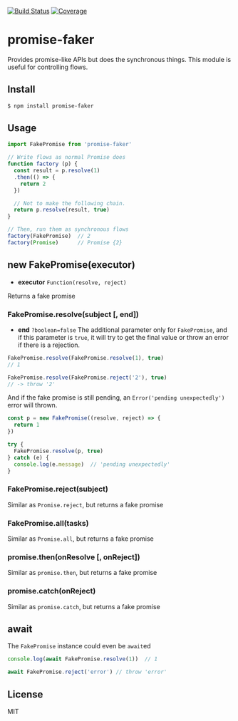 [![Build Status](https://travis-ci.org/kaelzhang/promise-faker.svg?branch=master)](https://travis-ci.org/kaelzhang/promise-faker)
[![Coverage](https://codecov.io/gh/kaelzhang/promise-faker/branch/master/graph/badge.svg)](https://codecov.io/gh/kaelzhang/promise-faker)
<!-- optional appveyor tst
[![Windows Build Status](https://ci.appveyor.com/api/projects/status/github/kaelzhang/promise-faker?branch=master&svg=true)](https://ci.appveyor.com/project/kaelzhang/promise-faker)
-->
<!-- optional npm version
[![NPM version](https://badge.fury.io/js/promise-faker.svg)](http://badge.fury.io/js/promise-faker)
-->
<!-- optional npm downloads
[![npm module downloads per month](http://img.shields.io/npm/dm/promise-faker.svg)](https://www.npmjs.org/package/promise-faker)
-->
<!-- optional dependency status
[![Dependency Status](https://david-dm.org/kaelzhang/promise-faker.svg)](https://david-dm.org/kaelzhang/promise-faker)
-->

# promise-faker

Provides promise-like APIs but does the synchronous things. This module is useful for controlling flows.

## Install

```sh
$ npm install promise-faker
```

## Usage

```js
import FakePromise from 'promise-faker'

// Write flows as normal Promise does
function factory (p) {
  const result = p.resolve(1)
  .then(() => {
    return 2
  })

  // Not to make the following chain.
  return p.resolve(result, true)
}

// Then, run them as synchronous flows
factory(FakePromise)  // 2
factory(Promise)      // Promise {2}
```

## new FakePromise(executor)

- **executor** `Function(resolve, reject)`

Returns a fake promise

### FakePromise.resolve(subject [, end])

- **end** `?boolean=false` The additional parameter only for `FakePromise`, and if this parameter is `true`, it will try to get the final value or throw an error if there is a rejection.

```js
FakePromise.resolve(FakePromise.resolve(1), true)
// 1

FakePromise.resolve(FakePromise.reject('2'), true)
// -> throw '2'
```

And if the fake promise is still pending, an `Error('pending unexpectedly')` error will thrown.

```js
const p = new FakePromise((resolve, reject) => {
  return 1
})

try {
  FakePromise.resolve(p, true)
} catch (e) {
  console.log(e.message)  // 'pending unexpectedly'
}
```

### FakePromise.reject(subject)

Similar as `Promise.reject`, but returns a fake promise

### FakePromise.all(tasks)

Similar as `Promise.all`, but returns a fake promise

### promise.then(onResolve [, onReject])

Similar as `promise.then`, but returns a fake promise

### promise.catch(onReject)

Similar as `promise.catch`, but returns a fake promise

## await

The `FakePromise` instance could even be `await`ed

```js
console.log(await FakePromise.resolve(1))  // 1

await FakePromise.reject('error') // throw 'error'
```

## License

MIT
